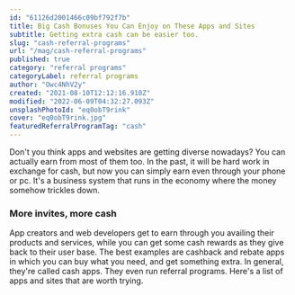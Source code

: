 ```yaml
---
id: "61126d2001466c09bf792f7b"
title: Big Cash Bonuses You Can Enjoy on These Apps and Sites
subtitle: Getting extra cash can be easier too.
slug: "cash-referral-programs"
url: "/mag/cash-referral-programs"
published: true
category: "referral programs"
categoryLabel: referral programs
author: "Owc4NhV2y"
created: "2021-08-10T12:12:16.910Z"
modified: "2022-06-09T04:32:27.093Z"
unsplashPhotoId: "eq0obT9rink"
cover: "eq0obT9rink.jpg"
featuredReferralProgramTag: "cash"
---
```

Don't you think apps and websites are getting diverse nowadays? You can actually earn from most of them too. In the past, it will be hard work in exchange for cash, but now you can simply earn even through your phone or pc. It's a business system that runs in the economy where the money somehow trickles down.

### **More invites, more cash**

App creators and web developers get to earn through you availing their products and services, while you can get some cash rewards as they give back to their user base. The best examples are cashback and rebate apps in which you can buy what you need, and get something extra. In general, they're called cash apps. They even run referral programs. Here's a list of apps and sites that are worth trying.